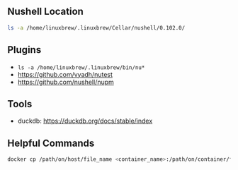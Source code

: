 
## Nushell Location

```bash
ls -a /home/linuxbrew/.linuxbrew/Cellar/nushell/0.102.0/
```

## Plugins

- `ls -a /home/linuxbrew/.linuxbrew/bin/nu*`
- https://github.com/vyadh/nutest
- https://github.com/nushell/nupm

## Tools

- duckdb: https://duckdb.org/docs/stable/index

## Helpful Commands

```bash
docker cp /path/on/host/file_name <container_name>:/path/on/container/file_name
```
